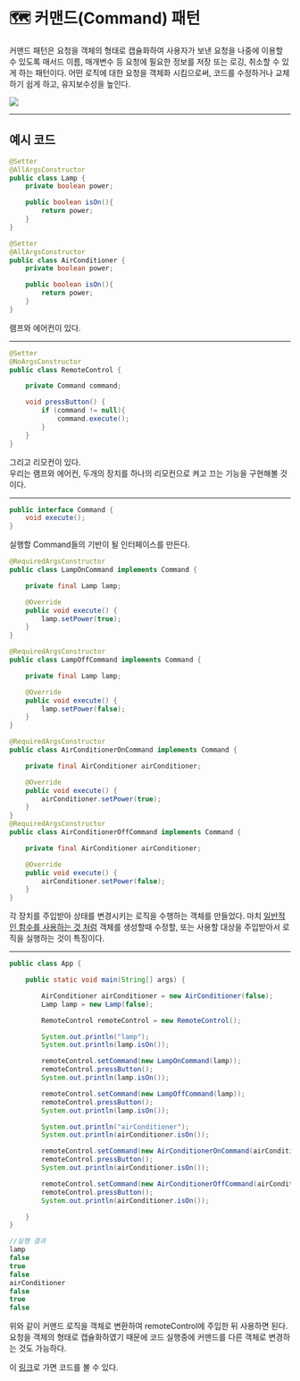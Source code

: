 # 🗺 커맨드(Command) 패턴

커맨드 패턴은 요청을 객체의 형태로 캡슐화하여 사용자가 보낸 요청을 나중에 이용할 수 있도록 매서드 이름, 매개변수 등 요청에 필요한 정보를 저장 또는 로깅, 취소할 수 있게 하는 패턴이다. 어떤 로직에 대한 요청을 객체화 시킴으로써, 코드를 수정하거나 교체하기 쉽게 하고, 유지보수성을 높인다. 

<img src="https://t1.daumcdn.net/cfile/tistory/2107F63B53F1CB5706">

---

## 예시 코드

```java
@Setter
@AllArgsConstructor
public class Lamp {
    private boolean power;

    public boolean isOn(){
        return power;
    }
}

@Setter
@AllArgsConstructor
public class AirConditioner {
    private boolean power;

    public boolean isOn(){
        return power;
    }
}
```

램프와 에어컨이 있다.

---

```java
@Setter
@NoArgsConstructor
public class RemoteControl {

    private Command command;

    void pressButton() {
        if (command != null){
            command.execute();
        }
    }
}
```

그리고 리모컨이 있다.<br>
우리는 램프와 에어컨, 두개의 장치를 하나의 리모컨으로 켜고 끄는 기능을 구현해볼 것이다.

---

```java
public interface Command {
    void execute();
}
```

실행할 Command들의 기반이 될 인터페이스를 만든다.

```java
@RequiredArgsConstructor
public class LampOnCommand implements Command {

    private final Lamp lamp;

    @Override
    public void execute() {
        lamp.setPower(true);
    }
}

@RequiredArgsConstructor
public class LampOffCommand implements Command {

    private final Lamp lamp;

    @Override
    public void execute() {
        lamp.setPower(false);
    }
}
```
```java
@RequiredArgsConstructor
public class AirConditionerOnCommand implements Command {

    private final AirConditioner airConditioner;

    @Override
    public void execute() {
        airConditioner.setPower(true);
    }
}
@RequiredArgsConstructor
public class AirConditionerOffCommand implements Command {

    private final AirConditioner airConditioner;

    @Override
    public void execute() {
        airConditioner.setPower(false);
    }
}
```

각 장치를 주입받아 상태를 변경시키는 로직을 수행하는 객체를 만들었다. 마치 <u>일반적인 함수를 사용하는 것 처럼</u> 객체를 생성할때 수정할, 또는 사용할 대상을 주입받아서 로직을 실행하는 것이 특징이다.

---

```java
public class App {

    public static void main(String[] args) {

        AirConditioner airConditioner = new AirConditioner(false);
        Lamp lamp = new Lamp(false);

        RemoteControl remoteControl = new RemoteControl();

        System.out.println("lamp");
        System.out.println(lamp.isOn());

        remoteControl.setCommand(new LampOnCommand(lamp));
        remoteControl.pressButton();
        System.out.println(lamp.isOn());

        remoteControl.setCommand(new LampOffCommand(lamp));
        remoteControl.pressButton();
        System.out.println(lamp.isOn());

        System.out.println("airConditioner");
        System.out.println(airConditioner.isOn());

        remoteControl.setCommand(new AirConditionerOnCommand(airConditioner));
        remoteControl.pressButton();
        System.out.println(airConditioner.isOn());

        remoteControl.setCommand(new AirConditionerOffCommand(airConditioner));
        remoteControl.pressButton();
        System.out.println(airConditioner.isOn());

    }
}
```

```java
//실행 결과
lamp
false
true
false
airConditioner
false
true
false
```

위와 같이 커맨드 로직을 객체로 변환하여 remoteControl에 주입한 뒤 사용하면 된다. 요청을 객체의 형태로 캡슐화하였기 때문에 코드 실행중에 커맨드를 다른 객체로 변경하는 것도 가능하다.

이 <a href="https://github.com/rlaisqls/GoF-DesignPatterns/tree/master/src/main/java/com/study/gof/designpattrens/_03_BehavioralPattern/command">링크</a>로 가면 코드를 볼 수 있다.
